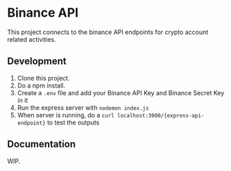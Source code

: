# Binance API

This project connects to the binance API endpoints for crypto account related activities.

## Development

1. Clone this project.
2. Do a npm install.
3. Create a `.env` file and add your Binance API Key and Binance Secret Key in it
4. Run the express server with `nodemon index.js`
5. When server is running, do a `curl localhost:3000/{express-api-endpoint}` to test the outputs

## Documentation

WIP.